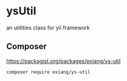 # ysUtil
an utilities class for yii framework

## Composer
https://packagist.org/packages/exiang/ys-util

```composer require exiang/ys-util```
